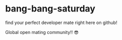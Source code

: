 # bang-bang-saturday
find your perfect developer mate right here on github!



Global open mating community!! 😎
